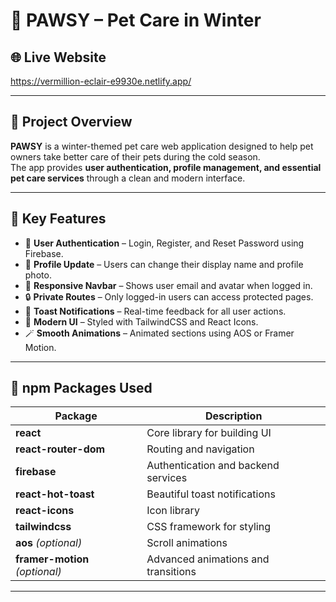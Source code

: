 # 🐾 PAWSY – Pet Care in Winter

## 🌐 Live Website
https://vermillion-eclair-e9930e.netlify.app/

---

## 📖 Project Overview
**PAWSY** is a winter-themed pet care web application designed to help pet owners take better care of their pets during the cold season.  
The app provides **user authentication, profile management, and essential pet care services** through a clean and modern interface.

---

## 🚀 Key Features

- 🔐 **User Authentication** – Login, Register, and Reset Password using Firebase.  
- 👤 **Profile Update** – Users can change their display name and profile photo.  
- 🧭 **Responsive Navbar** – Shows user email and avatar when logged in.  
- 🔒 **Private Routes** – Only logged-in users can access protected pages.  
- 🔔 **Toast Notifications** – Real-time feedback for all user actions.  
- 🎨 **Modern UI** – Styled with TailwindCSS and React Icons.  
- 🪄 **Smooth Animations** – Animated sections using AOS or Framer Motion.  

---

## 🧰 npm Packages Used

| Package | Description |
|----------|-------------|
| **react** | Core library for building UI |
| **react-router-dom** | Routing and navigation |
| **firebase** | Authentication and backend services |
| **react-hot-toast** | Beautiful toast notifications |
| **react-icons** | Icon library |
| **tailwindcss** | CSS framework for styling |
| **aos** *(optional)* | Scroll animations |
| **framer-motion** *(optional)* | Advanced animations and transitions |

---


